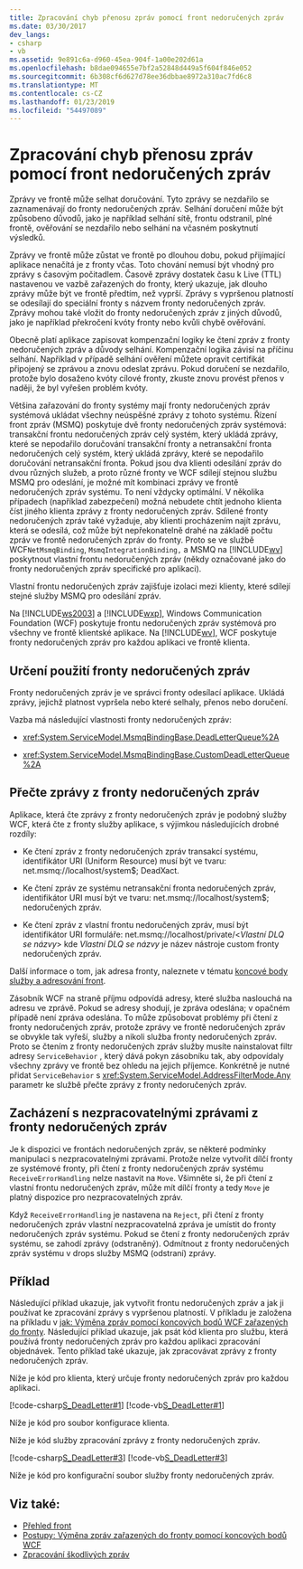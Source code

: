 ```yaml
---
title: Zpracování chyb přenosu zpráv pomocí front nedoručených zpráv
ms.date: 03/30/2017
dev_langs:
- csharp
- vb
ms.assetid: 9e891c6a-d960-45ea-904f-1a00e202d61a
ms.openlocfilehash: b8dae094655e7bf2a52848d449a5f604f846e052
ms.sourcegitcommit: 6b308cf6d627d78ee36dbbae8972a310ac7fd6c8
ms.translationtype: MT
ms.contentlocale: cs-CZ
ms.lasthandoff: 01/23/2019
ms.locfileid: "54497089"
---
```

# <a name="using-dead-letter-queues-to-handle-message-transfer-failures"></a>Zpracování chyb přenosu zpráv pomocí front nedoručených zpráv
Zprávy ve frontě může selhat doručování. Tyto zprávy se nezdařilo se zaznamenávají do fronty nedoručených zpráv. Selhání doručení může být způsobeno důvodů, jako je například selhání sítě, frontu odstranil, plné frontě, ověřování se nezdařilo nebo selhání na včasném poskytnutí výsledků.  
  
 Zprávy ve frontě může zůstat ve frontě po dlouhou dobu, pokud přijímající aplikace nenačítá je z fronty včas. Toto chování nemusí být vhodný pro zprávy s časovým počitadlem. Časově zprávy dostatek času k Live (TTL) nastavenou ve vazbě zařazených do fronty, který ukazuje, jak dlouho zprávy může být ve frontě předtím, než vyprší. Zprávy s vypršenou platností se odesílají do speciální fronty s názvem fronty nedoručených zpráv. Zprávy mohou také vložit do fronty nedoručených zpráv z jiných důvodů, jako je například překročení kvóty fronty nebo kvůli chybě ověřování.  
  
 Obecně platí aplikace zapisovat kompenzační logiky ke čtení zpráv z fronty nedoručených zpráv a důvody selhání. Kompenzační logika závisí na příčinu selhání. Například v případě selhání ověření můžete opravit certifikát připojený se zprávou a znovu odeslat zprávu. Pokud doručení se nezdařilo, protože bylo dosaženo kvóty cílové fronty, zkuste znovu provést přenos v naději, že byl vyřešen problém kvóty.  
  
 Většina zařazování do fronty systémy mají fronty nedoručených zpráv systémová ukládat všechny neúspěšné zprávy z tohoto systému. Řízení front zpráv (MSMQ) poskytuje dvě fronty nedoručených zpráv systémová: transakční frontu nedoručených zpráv celý systém, který ukládá zprávy, které se nepodařilo doručování transakční fronty a netransakční fronta nedoručených celý systém, který ukládá zprávy, které se nepodařilo doručování netransakční fronta. Pokud jsou dva klienti odesílání zpráv do dvou různých služeb, a proto různé fronty ve WCF sdílejí stejnou službu MSMQ pro odeslání, je možné mít kombinaci zprávy ve frontě nedoručených zpráv systému. To není vždycky optimální. V několika případech (například zabezpečení) možná nebudete chtít jednoho klienta číst jiného klienta zprávy z fronty nedoručených zpráv. Sdílené fronty nedoručených zpráv také vyžaduje, aby klienti procházením najít zprávu, která se odesílá, což může být nepřekonatelně drahé na základě počtu zpráv ve frontě nedoručených zpráv do fronty. Proto se ve službě WCF`NetMsmqBinding`, `MsmqIntegrationBinding,` a MSMQ na [!INCLUDE[wv](../../../../includes/wv-md.md)] poskytnout vlastní frontu nedoručených zpráv (někdy označované jako do fronty nedoručených zpráv specifické pro aplikaci).  
  
 Vlastní frontu nedoručených zpráv zajišťuje izolaci mezi klienty, které sdílejí stejné služby MSMQ pro odesílání zpráv.  
  
 Na [!INCLUDE[ws2003](../../../../includes/ws2003-md.md)] a [!INCLUDE[wxp](../../../../includes/wxp-md.md)], Windows Communication Foundation (WCF) poskytuje frontu nedoručených zpráv systémová pro všechny ve frontě klientské aplikace. Na [!INCLUDE[wv](../../../../includes/wv-md.md)], WCF poskytuje fronty nedoručených zpráv pro každou aplikaci ve frontě klienta.  
  
## <a name="specifying-use-of-the-dead-letter-queue"></a>Určení použití fronty nedoručených zpráv  
 Fronty nedoručených zpráv je ve správci fronty odesílací aplikace. Ukládá zprávy, jejichž platnost vypršela nebo které selhaly, přenos nebo doručení.  
  
 Vazba má následující vlastnosti fronty nedoručených zpráv:  
  
-   <xref:System.ServiceModel.MsmqBindingBase.DeadLetterQueue%2A>  
  
-   <xref:System.ServiceModel.MsmqBindingBase.CustomDeadLetterQueue%2A>  
  
## <a name="reading-messages-from-the-dead-letter-queue"></a>Přečte zprávy z fronty nedoručených zpráv  
 Aplikace, která čte zprávy z fronty nedoručených zpráv je podobný služby WCF, která čte z fronty služby aplikace, s výjimkou následujících drobné rozdíly:  
  
-   Ke čtení zpráv z fronty nedoručených zpráv transakcí systému, identifikátor URI (Uniform Resource) musí být ve tvaru: net.msmq://localhost/system$; DeadXact.  
  
-   Ke čtení zpráv ze systému netransakční fronta nedoručených zpráv, identifikátor URI musí být ve tvaru: net.msmq://localhost/system$; nedoručených zpráv.  
  
-   Ke čtení zpráv z vlastní frontu nedoručených zpráv, musí být identifikátor URI formuláře: net.msmq://localhost/private/\<*Vlastní DLQ se názvy*> kde *Vlastní DLQ se názvy* je název nástroje custom fronty nedoručených zpráv.  
  
 Další informace o tom, jak adresa fronty, naleznete v tématu [koncové body služby a adresování front](../../../../docs/framework/wcf/feature-details/service-endpoints-and-queue-addressing.md).  
  
 Zásobník WCF na straně příjmu odpovídá adresy, které služba naslouchá na adresu ve zprávě. Pokud se adresy shodují, je zpráva odeslána; v opačném případě není zpráva odeslána. To může způsobovat problémy při čtení z fronty nedoručených zpráv, protože zprávy ve frontě nedoručených zpráv se obvykle tak vyřeší, služby a nikoli služba fronty nedoručených zpráv. Proto se čtením z fronty nedoručených zpráv služby musíte nainstalovat filtr adresy `ServiceBehavior` , který dává pokyn zásobníku tak, aby odpovídaly všechny zprávy ve frontě bez ohledu na jejich příjemce. Konkrétně je nutné přidat `ServiceBehavior` s <xref:System.ServiceModel.AddressFilterMode.Any> parametr ke službě přečte zprávy z fronty nedoručených zpráv.  
  
## <a name="poison-message-handling-from-the-dead-letter-queue"></a>Zacházení s nezpracovatelnými zprávami z fronty nedoručených zpráv  
 Je k dispozici ve frontách nedoručených zpráv, se některé podmínky manipulaci s nezpracovatelnými zprávami. Protože nelze vytvořit dílčí fronty ze systémové fronty, při čtení z fronty nedoručených zpráv systému `ReceiveErrorHandling` nelze nastavit na `Move`. Všimněte si, že při čtení z vlastní frontu nedoručených zpráv, může mít dílčí fronty a tedy `Move` je platný dispozice pro nezpracovatelných zpráv.  
  
 Když `ReceiveErrorHandling` je nastavena na `Reject`, při čtení z fronty nedoručených zpráv vlastní nezpracovatelná zpráva je umístit do fronty nedoručených zpráv systému. Pokud se čtení z fronty nedoručených zpráv systému, se zahodí zprávy (odstraněný). Odmítnout z fronty nedoručených zpráv systému v drops služby MSMQ (odstraní) zprávy.  
  
## <a name="example"></a>Příklad  
 Následující příklad ukazuje, jak vytvořit frontu nedoručených zpráv a jak ji používat ke zpracování zprávy s vypršenou platností. V příkladu je založena na příkladu v [jak: Výměna zpráv pomocí koncových bodů WCF zařazených do fronty](../../../../docs/framework/wcf/feature-details/how-to-exchange-queued-messages-with-wcf-endpoints.md). Následující příklad ukazuje, jak psát kód klienta pro službu, která používá fronty nedoručených zpráv pro každou aplikaci zpracování objednávek. Tento příklad také ukazuje, jak zpracovávat zprávy z fronty nedoručených zpráv.  
  
 Níže je kód pro klienta, který určuje fronty nedoručených zpráv pro každou aplikaci.  
  
 [!code-csharp[S_DeadLetter#1](../../../../samples/snippets/csharp/VS_Snippets_CFX/s_deadletter/cs/client.cs#1)]
 [!code-vb[S_DeadLetter#1](../../../../samples/snippets/visualbasic/VS_Snippets_CFX/s_deadletter/vb/client.vb#1)]  
  
 Níže je kód pro soubor konfigurace klienta.  
  
  
  
 Níže je kód služby zpracování zprávy z fronty nedoručených zpráv.  
  
 [!code-csharp[S_DeadLetter#3](../../../../samples/snippets/csharp/VS_Snippets_CFX/s_deadletter/cs/dlservice.cs#3)]
 [!code-vb[S_DeadLetter#3](../../../../samples/snippets/visualbasic/VS_Snippets_CFX/s_deadletter/vb/dlservice.vb#3)]  
  
 Níže je kód pro konfigurační soubor služby fronty nedoručených zpráv.  
  
  
  
## <a name="see-also"></a>Viz také:
- [Přehled front](../../../../docs/framework/wcf/feature-details/queues-overview.md)
- [Postupy: Výměna zpráv zařazených do fronty pomocí koncových bodů WCF](../../../../docs/framework/wcf/feature-details/how-to-exchange-queued-messages-with-wcf-endpoints.md)
- [Zpracování škodlivých zpráv](../../../../docs/framework/wcf/feature-details/poison-message-handling.md)
